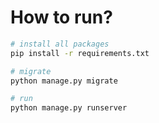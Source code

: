 # How to run?

```bash
# install all packages
pip install -r requirements.txt

# migrate
python manage.py migrate

# run
python manage.py runserver

```
